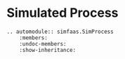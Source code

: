 # Simulated Process

```eval_rst
.. automodule:: simfaas.SimProcess
    :members:
    :undoc-members:
    :show-inheritance:
```
